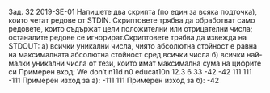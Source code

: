 Зад. 32 2019-SE-01 Напишете два скрипта (по един за всяка подточка), които четат редове от 
STDIN. Скриптовете трябва да обработват само редовете, които съдържат цели положителни 
или отрицателни числа; останалите редове се игнорират.Скриптовете трябва да извежда на STDOUT:
а) всички уникални числа, чиято абсолютна стойност е равна на максималната абсолютна 
стойност сред всички числа
б) всички най-малки уникални числа от тези, които имат максимална сума на цифрите си
Примерен вход:
We don’t
n11d n0
educat10n
12.3
6
33
-42
-42
111
111
-111
Примерен изход за а):
-111
111
Примерен изход за б):
-42